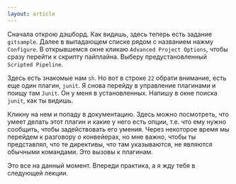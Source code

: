 ```yaml
---
layout: article
---
```

Сначала открою дэшборд. Как видишь, здесь теперь есть задание `gitsample`. Далее в выпадающем списке рядом с названием нажму `Configure`. В открывшемся окне кликаю `Advanced Project Options`, чтобы сразу перейти к скрипту пайплайна. Выберу предустановленный `Scripted Pipeline`.

Здесь есть знакомые нам `sh`. Но вот в строке `22` обрати внимание, есть еще один плагин, `junit`. Я снова перейду в управление плагинами и поищу там `Junit`. Он у меня в установленных. Напишу в окне поиска `junit`, как ты видишь.

Кликну на нем и попаду в документацию. Здесь можно посмотреть, что умеет делать этот плагин и какие у него есть опции, т.е. что ему нужно сообщить, чтобы задействовать его умения. Через некоторое время мы перейдем к разговору о конвейерах, но мне важно, чтобы ты представлял, что те директивы, что там указываются, не являются обычными командами. Это вызовы к плагинам.

Это все на данный момент. Впереди практика, а я жду тебя в следующей лекции.
